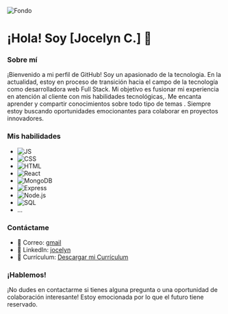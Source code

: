 

![Fondo](https://res.cloudinary.com/pruebaweb/image/upload/v1696911368/4973ead72580df908af111b6770fe6ac_msqutb.jpg)

# ¡Hola! Soy [Jocelyn C.] 👋

### Sobre mí

¡Bienvenido a mi perfil de GitHub! Soy un apasionado de la tecnologia. En la actualidad, estoy en proceso de transición hacia el campo de la tecnología como desarrolladora web Full Stack. Mi objetivo es fusionar mi experiencia en atención al cliente con mis habilidades tecnológicas,. Me encanta aprender y compartir conocimientos sobre todo tipo de temas . Siempre estoy buscando oportunidades emocionantes para colaborar en proyectos innovadores.

### Mis habilidades

- ![JS](https://res.cloudinary.com/pruebaweb/image/upload/v1696914056/icons8-js_hvhfre.gif)
- ![CSS](https://res.cloudinary.com/pruebaweb/image/upload/v1696914055/icons8-css-48_lzagch.png)
- ![HTML](https://res.cloudinary.com/pruebaweb/image/upload/v1696914056/icons8-html_rs77fm.gif)
- ![React](https://res.cloudinary.com/pruebaweb/image/upload/v1696914056/icons8-react_qos56f.gif)
- ![MongoDB](https://res.cloudinary.com/pruebaweb/image/upload/v1696915020/icons8-mongodb-a-cross-platform-document-oriented-database-program-48_ftwfsp.png)
- ![Express](https://res.cloudinary.com/pruebaweb/image/upload/v1696915256/icons8-express-js-48_vrj4qp.png)
- ![Node.js](https://res.cloudinary.com/pruebaweb/image/upload/v1696914057/icons8-node-js-48_riolad.png)
- ![SQL](https://res.cloudinary.com/pruebaweb/image/upload/v1696914057/icons8-sql-48_dwpbpj.png)
- ...

### Contáctame

- 📧 Correo: [gmail](jocelyn.cf@gmail.com)
- 💼 LinkedIn: [jocelyn](www.linkedin.com/in/jocelyn-castro-flores-1507b427)
- 📄 Currículum: [Descargar mi Currículum](https://enlace-a-tu-cv.com/tu-cv.pdf)



### ¡Hablemos!

¡No dudes en contactarme si tienes alguna pregunta o una oportunidad de colaboración interesante! Estoy emocionada por lo que el futuro tiene reservado.



